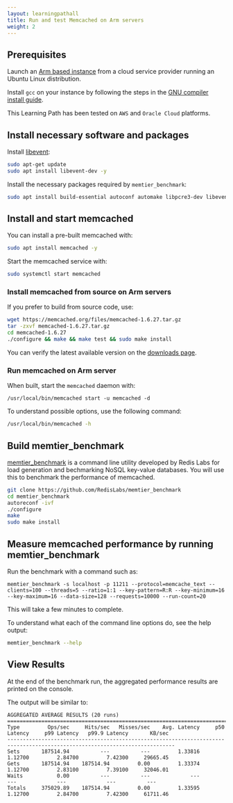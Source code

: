 ```yaml
---
layout: learningpathall
title: Run and test Memcached on Arm servers
weight: 2
---
```


## Prerequisites

Launch an [Arm based instance](/learning-paths/servers-and-cloud-computing/csp/) from a cloud service provider running an Ubuntu Linux distribution.

Install `gcc` on your instance by following the steps in the [GNU compiler install guide](/install-guides/gcc/native/).

This Learning Path has been tested on `AWS` and `Oracle Cloud` platforms.

## Install necessary software and packages

Install [libevent](https://libevent.org/):
```bash
sudo apt-get update
sudo apt install libevent-dev -y
```

Install the necessary packages required by `memtier_benchmark`:
```bash
sudo apt install build-essential autoconf automake libpcre3-dev libevent-dev pkg-config zlib1g-dev libssl-dev wget git -y
```

## Install and start memcached

You can install a pre-built memcached with:
```bash
sudo apt install memcached -y
```
Start the memcached service with:
```bash
sudo systemctl start memcached
```

### Install memcached from source on Arm servers

If you prefer to build from source code, use:
```bash
wget https://memcached.org/files/memcached-1.6.27.tar.gz
tar -zxvf memcached-1.6.27.tar.gz
cd memcached-1.6.27
./configure && make && make test && sudo make install
```
You can verify the latest available version on the [downloads page](https://memcached.org/downloads).

### Run memcached on Arm server
When built, start the `memcached` daemon with:
```console
/usr/local/bin/memcached start -u memcached -d
```
To understand possible options, use the following command:
```bash
/usr/local/bin/memcached -h
```

## Build memtier_benchmark

[memtier_benchmark](https://github.com/RedisLabs/memtier_benchmark) is a command line utility developed by Redis Labs for load generation and bechmarking NoSQL key-value databases. You will use this to benchmark the performance of memcached.

```bash
git clone https://github.com/RedisLabs/memtier_benchmark
cd memtier_benchmark
autoreconf -ivf
./configure
make
sudo make install
```

## Measure memcached performance by running memtier_benchmark

Run the benchmark with a command such as:
```console
memtier_benchmark -s localhost -p 11211 --protocol=memcache_text --clients=100 --threads=5 --ratio=1:1 --key-pattern=R:R --key-minimum=16 --key-maximum=16 --data-size=128 --requests=10000 --run-count=20
```
This will take a few minutes to complete.

To understand what each of the command line options do, see the help output:
```bash { ret_code="2" }
memtier_benchmark --help
```

## View Results

At the end of the benchmark run, the aggregated performance results are printed on the console.

The output will be similar to:
```output
AGGREGATED AVERAGE RESULTS (20 runs)
============================================================================================================================
Type         Ops/sec     Hits/sec   Misses/sec    Avg. Latency     p50 Latency     p99 Latency   p99.9 Latency       KB/sec
----------------------------------------------------------------------------------------------------------------------------
Sets       187514.94          ---          ---         1.33816         1.12700         2.84700         7.42300     29665.45
Gets       187514.94    187514.94         0.00         1.33374         1.12700         2.83100         7.39100     32046.01
Waits           0.00          ---          ---             ---             ---             ---             ---          ---
Totals     375029.89    187514.94         0.00         1.33595         1.12700         2.84700         7.42300     61711.46
```

